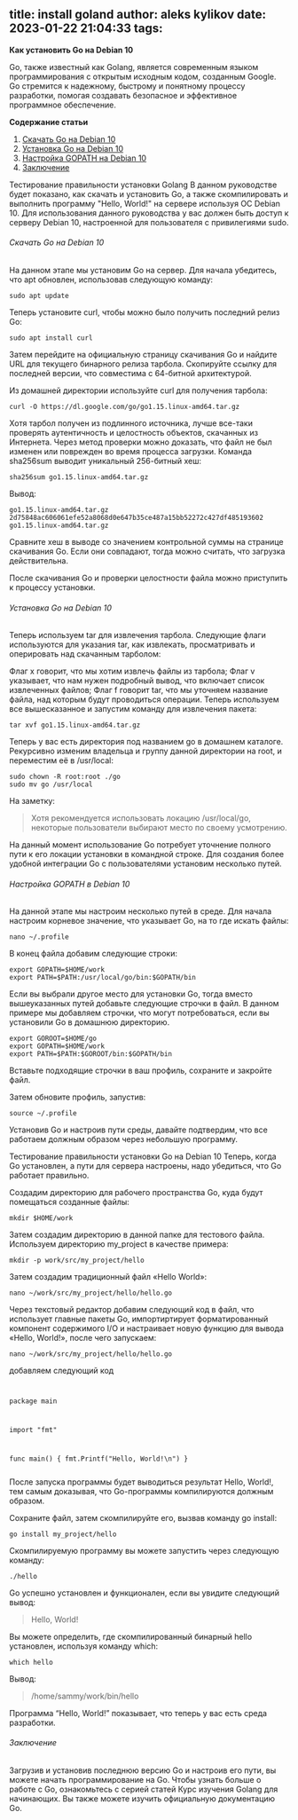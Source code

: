 title: install goland
author: aleks kylikov
date: 2023-01-22 21:04:33
tags:
---
 **Как установить Go на Debian 10**
 
Go, также известный как Golang, является современным языком программирования с открытым исходным кодом, созданным Google. Go стремится к надежному, быстрому и понятному процессу разработки, помогая создавать безопасное и эффективное программное обеспечение.

**Содержание статьи**

1.  [Скачать Go на Debian 10](#get)
2.  [Установка Go на Debian 10](#install)
3.  [Настройка GOPATH на Debian 10](#path)
4.  [Заключение](#end)

Тестирование правильности установки Golang
В данном руководстве будет показано, как скачать и установить Go, а также скомпилировать и выполнить программу "Hello, World!" на сервере используя ОС Debian 10. Для использования данного руководства у вас должен быть доступ к серверу Debian 10, настроенной для пользователя с привилегиями sudo.

###### <a name="get"></a>Скачать Go на Debian 10

На данном этапе мы установим Go на сервер.
Для начала убедитесь, что apt обновлен, использовав следующую команду:
```
sudo apt update
```
Теперь установите curl, чтобы можно было получить последний релиз Go:
```
sudo apt install curl
```
Затем перейдите на официальную страницу скачивания Go и найдите URL для текущего бинарного релиза тарбола. Скопируйте ссылку для последней версии, что совместима с 64-битной архитектурой.

Из домашней директории используйте curl для получения тарбола:
```
curl -O https://dl.google.com/go/go1.15.linux-amd64.tar.gz
```
Хотя тарбол получен из подлинного источника, лучше все-таки проверять аутентичность и целостность объектов, скачанных из Интернета. Через метод проверки можно доказать, что файл не был изменен или поврежден во время процесса загрузки. Команда sha256sum выводит уникальный 256-битный хеш:
```
sha256sum go1.15.linux-amd64.tar.gz
```
Вывод:
```
go1.15.linux-amd64.tar.gz
2d75848ac606061efe52a8068d0e647b35ce487a15bb52272c427df485193602  go1.15.linux-amd64.tar.gz
```
Сравните хеш в выводе со значением контрольной суммы на странице скачивания Go. Если они совпадают, тогда можно считать, что загрузка действительна.

После скачивания Go и проверки целостности файла можно приступить к процессу установки.

###### <a name="install"></a>Установка Go на Debian 10
Теперь используем tar для извлечения тарбола. Следующие флаги используются для указания tar, как извлекать, просматривать и оперировать над скачанным тарболом:

Флаг x говорит, что мы хотим извлечь файлы из тарбола;
Флаг v указывает, что нам нужен подробный вывод, что включает список извлеченных файлов;
Флаг f говорит tar, что мы уточняем название файла, над которым будут проводиться операции.
Теперь используем все вышесказанное и запустим команду для извлечения пакета:
```
tar xvf go1.15.linux-amd64.tar.gz
```
Теперь у вас есть директория под названием go в домашнем каталоге. Рекурсивно изменим владельца и группу данной директории на root, и переместим её в /usr/local:
```
sudo chown -R root:root ./go
sudo mv go /usr/local
```
На заметку: 
> Хотя рекомендуется использовать локацию /usr/local/go, некоторые пользователи выбирают место по своему усмотрению.

На данный момент использование Go потребует уточнение полного пути к его локации установки в командной строке. Для создания более удобной интеграции Go с пользователями установим несколько путей.

###### <a name="path"></a>Настройка GOPATH в Debian 10
На данной этапе мы настроим несколько путей в среде.
Для начала настроим корневое значение, что указывает Go, на то где искать файлы:
```
nano ~/.profile
```
В конец файла добавим следующие строки:
```
export GOPATH=$HOME/work
export PATH=$PATH:/usr/local/go/bin:$GOPATH/bin
```
Если вы выбрали другое место для установки Go, тогда вместо вышеуказанных путей добавьте следующие строчки в файл. В данном примере мы добавляем строчки, что могут потребоваться, если вы установили Go в домашнюю директорию.
```
export GOROOT=$HOME/go
export GOPATH=$HOME/work
export PATH=$PATH:$GOROOT/bin:$GOPATH/bin
```
Вставьте подходящие строчки в ваш профиль, сохраните и закройте файл.

Затем обновите профиль, запустив:
```
source ~/.profile
```
Установив Go и настроив пути среды, давайте подтвердим, что все работаем должным образом через небольшую программу.

Тестирование правильности установки Go на Debian 10
Теперь, когда Go установлен, а пути для сервера настроены, надо убедиться, что Go работает правильно.

Создадим директорию для рабочего пространства Go, куда будут помещаться созданные файлы:
```
mkdir $HOME/work
```
Затем создадим директорию в данной папке для тестового файла. Используем директорию my_project в качестве примера:
```
mkdir -p work/src/my_project/hello
```
Затем создадим традиционный файл «Hello World»:
```
nano ~/work/src/my_project/hello/hello.go
```
Через текстовый редактор добавим следующий код в файл, что использует главные пакеты Go, импортиртирует форматированный компонент содержимого I/O и настраивает новую функцию для вывода «Hello, World!», после чего запускаем:
```
nano ~/work/src/my_project/hello/hello.go
```
добавляем следующий код
<code>
  
package main
  
import "fmt"

func main()
{
   fmt.Printf("Hello, World!\n")
}

</code>
После запуска программы будет выводиться результат Hello, World!, тем самым доказывая, что Go-программы компилируются должным образом.

Сохраните файл, затем скомпилируйте его, вызвав команду go install:
```
go install my_project/hello
```
Скомпилируемую программу вы можете запустить через следующую команду:
```
./hello
```
Go успешно установлен и функционален, если вы увидите следующий вывод:
> Hello, World!

Вы можете определить, где скомпилированный бинарный hello установлен, используя команду which:

```
which hello
```
Вывод:
> /home/sammy/work/bin/hello

Программа “Hello, World!” показывает, что теперь у вас есть среда разработки.

###### <a name="end"></a>Заключение

Загрузив и установив последнюю версию Go и настроив его пути, вы можете начать программирование на Go. Чтобы узнать больше о работе с Go, ознакомьтесь с серией статей Курс изучения Golang для начинающих. Вы также можете изучить официальную документацию Go.